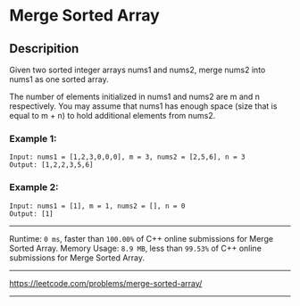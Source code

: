 # Merge Sorted Array

## Descripition

Given two sorted integer arrays nums1 and nums2, merge nums2 into nums1 as one sorted array.

The number of elements initialized in nums1 and nums2 are m and n respectively. You may assume that nums1 has enough space (size that is equal to m + n) to hold additional elements from nums2.

### **Example 1**:

```
Input: nums1 = [1,2,3,0,0,0], m = 3, nums2 = [2,5,6], n = 3
Output: [1,2,2,3,5,6]
```

### **Example 2**:
```
Input: nums1 = [1], m = 1, nums2 = [], n = 0
Output: [1]
```
---

Runtime: `0 ms`, faster than `100.00%` of C++ online submissions for Merge Sorted Array.
Memory Usage: `8.9 MB`, less than `99.53%` of C++ online submissions for Merge Sorted Array.

---

https://leetcode.com/problems/merge-sorted-array/

---